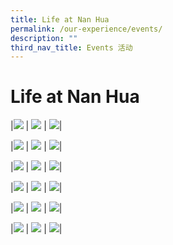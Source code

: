 ```yaml
---
title: Life at Nan Hua
permalink: /our-experience/events/
description: ""
third_nav_title: Events 活动
---
```

# Life at Nan Hua

|<a href="/our-experience/events/camp-achiever/"><img src="/images/Events%20Page/campachiever2023_945x630.png"></a> | <a href="/our-experience/events/chinese-new-year/"><img src="/images/Events%20Page/cny2023_945x630.png"></a> | <a href="/our-experience/events/ipad-unboxing-day/"><img src="/images/Events%20Page/ipadunboxing2023_945x630.png"></a>|

|<a href="/our-experience/events/annual-road-run/"><img src="/images/Events%20Page/annualroadrun2023_945x630.png"></a> | <a href="/our-experience/events/national-youth-environment-conference/"><img src="/images/Events%20Page/nyec2023_945x630.png"></a> | <a href="/our-experience/events/"><img src="/images/Events%20Page/biculturalweek2023_945x630.png"></a>|

|<a href="/our-experience/events/"><img src="/images/Events%20Page/studentcouncil2023_945x630.png"></a> | <a href="/our-experience/events/speech-day/"><img src="/images/Events%20Page/speechday2023_945x630.png"></a> | <a href="/our-experience/events/cultural-potpourri"><img src="/images/Events%20Page/culturalpotpourri2023_945x630.png"></a>|

|<a href="/our-experience/events/"><img src="/images/Events%20Page/studentleaders2023_945x630.png"></a> | <a href="/our-experience/events/"><img src="/images/Events%20Page/sportscarnival2023_945x630.png"></a> | <a href="/our-experience/events/"><img src="/images/Events%20Page/confuciuscamp2023_945x630.png"></a>|

|<a href="/our-experience/events/national-day/"><img src="/images/Events%20Page/ndp2022_945x630.png"></a> | <a href="/our-experience/events/teachers-day/"><img src="/images/Events%20Page/teachersday2022_945x630.png"></a> | <a href="/our-experience/events/mid-autumn-festival/"><img src="/images/Events%20Page/midautumnfestival2022_945x630.png"></a>|

|<a href="/our-experience/events/annual-arts-appreciation/"><img src="/images/Events%20Page/annualartsappreciation_945x630.png"></a> | <a href="/our-experience/events/"><img src="/images/Events%20Page/graduationday_945x630.png"></a> | <a href="/our-experience/events/"><img src="/images/Events%20Page/openhouse2022_945x630.png"></a>|